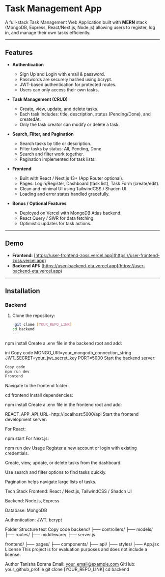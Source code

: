 # Task Management App

A full-stack Task Management Web Application built with **MERN** stack (MongoDB, Express, React/Next.js, Node.js) allowing users to register, log in, and manage their own tasks efficiently.  

---

## Features

- **Authentication**
  - Sign Up and Login with email & password.
  - Passwords are securely hashed using bcrypt.
  - JWT-based authentication for protected routes.
  - Users can only access their own tasks.

- **Task Management (CRUD)**
  - Create, view, update, and delete tasks.
  - Each task includes: title, description, status (Pending/Done), and createdAt.
  - Only the task creator can modify or delete a task.

- **Search, Filter, and Pagination**
  - Search tasks by title or description.
  - Filter tasks by status: All, Pending, Done.
  - Search and filter work together.
  - Pagination implemented for task lists.

- **Frontend**
  - Built with React / Next.js 13+ (App Router optional).
  - Pages: Login/Register, Dashboard (task list), Task Form (create/edit).
  - Clean and minimal UI using TailwindCSS / Shadcn UI.
  - Loading and error states handled gracefully.

- **Bonus / Optional Features**
  - Deployed on Vercel with MongoDB Atlas backend.
  - React Query / SWR for data fetching.
  - Optimistic updates for task actions.

---

## Demo

- **Frontend:** [https://user-frontend-zoss.vercel.app](https://user-frontend-zoss.vercel.app)  
- **Backend API:** [https://user-backend-eta.vercel.app](https://user-backend-eta.vercel.app)  

---

## Installation

### Backend

1. Clone the repository:
   ```bash
    git clone [YOUR_REPO_LINK]
   cd backend
   ---
  npm install
Create a .env file in the backend root and add:

ini
Copy code
MONGO_URI=your_mongodb_connection_string
JWT_SECRET=your_jwt_secret_key
PORT=5000
Start the backend server:

```bash
Copy code
npm run dev
Frontend
```
Navigate to the frontend folder:

cd frontend
Install dependencies:

npm install
Create a .env file in the frontend root and add:

REACT_APP_API_URL=http://localhost:5000/api
Start the frontend development server:

For React:

npm start
For Next.js:

npm run dev
Usage
Register a new account or login with existing credentials.

Create, view, update, or delete tasks from the dashboard.

Use search and filter options to find tasks quickly.

Pagination helps navigate large lists of tasks.

Tech Stack
Frontend: React / Next.js, TailwindCSS / Shadcn UI

Backend: Node.js, Express

Database: MongoDB

Authentication: JWT, bcrypt

Folder Structure
text
Copy code
backend/
├── controllers/
├── models/
├── routes/
├── middleware/
├── server.js

frontend/
├── pages/
├── components/
├── api/
├── styles/
├── App.jsx
License
This project is for evaluation purposes and does not include a license.

Author
Tanisha Borana
Email: your_email@example.com
GitHub: your_github_profile 
   git clone [YOUR_REPO_LINK]
   cd backend
